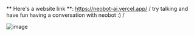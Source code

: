** Here's a website link **: https://neobot-ai.vercel.app/
/ try talking and have fun having a conversation with neobot :) /

![image](https://github.com/tanmai-tallam/NeoBot-AI/assets/120913651/e4ba8d96-ab08-4ef2-bf4b-9062c106f78c)
